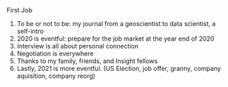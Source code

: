 First Job
1. To be or not to be: my journal from a geoscientist to data scientist, a self-intro
2. 2020 is eventful: prepare for the job market at the year end of 2020 
3. Interview is all about personal connection
4. Negotiation is everywhere
5. Thanks to my family, friends, and Insight fellows
6. Lastly, 2021 is more eventful. (US Election, job offer, granny, company aquisition, company reorg)


